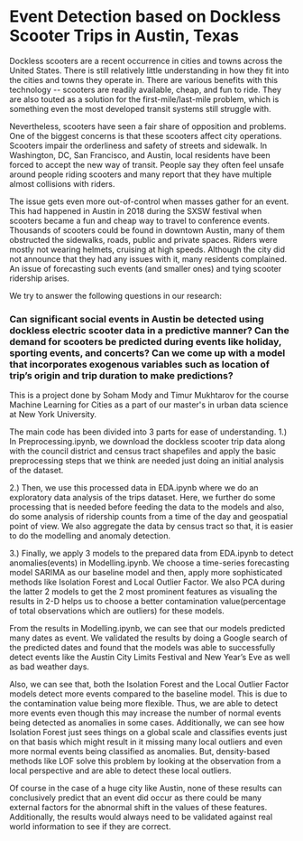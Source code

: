 # Event Detection based on Dockless Scooter Trips in Austin, Texas

Dockless scooters are a recent occurrence in cities and towns across the United States. There is still relatively little understanding in how they fit into the cities and towns they operate in. There are various benefits with this technology -- scooters are readily available, cheap, and fun to ride. They are also touted as a solution for the first-mile/last-mile problem, which is something even the most developed transit systems still struggle with. 

Nevertheless, scooters have seen a fair share of opposition and problems. One of the biggest concerns is that these scooters affect city operations. Scooters impair the orderliness and safety of streets and sidewalk. In Washington, DC, San Francisco, and Austin, local residents have been forced to accept the new way of transit. People say they often feel unsafe around people riding scooters and many report that they have multiple almost collisions with riders.  

The issue gets even more out-of-control when masses gather for an event. This had happened in Austin in 2018 during the SXSW festival when scooters became a fun and cheap way to travel to conference events. Thousands of scooters could be found in downtown Austin, many of them obstructed the sidewalks, roads, public and private spaces. Riders were mostly not wearing helmets, cruising at high speeds. Although the city did not announce that they had any issues with it, many residents complained. An issue of forecasting such events (and smaller ones) and tying scooter ridership arises.  

We try to answer the following questions in our research:
 ### Can significant social events in Austin be detected using dockless electric scooter data in a predictive manner? Can the demand for scooters be predicted during events like holiday, sporting events, and concerts? Can we come up with a model that incorporates exogenous variables such as location of trip’s origin and trip duration to make predictions? 
 
This is a project done by Soham Mody and Timur Mukhtarov for the course Machine Learning for Cities as a part of our master's in urban data science at New York University.

The main code has been divided into 3 parts for ease of understanding. 
1.) In Preprocessing.ipynb, we download the dockless scooter trip data along with the council district and census tract shapefiles and apply the basic preprocessing steps that we think are needed just doing an initial analysis of the dataset. 

2.) Then, we use this processed data in EDA.ipynb where we do an exploratory data analysis of the trips dataset. Here, we further do some processing that is needed before feeding the data to the models and also, do some analysis of ridership counts from a time of the day and geospatial point of view. We also aggregate the data by census tract so that, it is easier to do the modelling and anomaly detection.

3.) Finally, we apply 3 models to the prepared data from EDA.ipynb to detect anomalies(events) in Modelling.ipynb. We choose a time-series forecasting model SARIMA as our baseline model and then, apply more sophisticated methods like Isolation Forest and Local Outlier Factor. We also PCA during the latter 2 models to get the 2 most prominent features as visualing the results in 2-D helps us to choose a better contamination value(percentage of total observations which are outliers) for these models.

From the results in Modelling.ipynb, we can see that our models predicted many dates as event. We validated the results by doing a Google search of the predicted dates and found that the models was able to successfully detect events like the Austin City Limits Festival and New Year’s Eve as well as bad weather days.

Also, we can see that, both the Isolation Forest and the Local Outlier Factor models detect more events compared to the baseline model. This is due to the contamination value being more flexible. Thus, we are able to detect more events even though this may increase the number of normal events being detected as anomalies in some cases. Additionally, we can see how Isolation Forest just sees things on a global scale and classifies events just on that basis which might result in it missing many local outliers and even more normal events being classified as anomalies. But, density-based methods like LOF solve this problem by looking at the observation from a local perspective and are able to detect these local outliers. 

Of course in the case of a huge city like Austin, none of these results can conclusively predict that an event did occur as there could be many external factors for the abnormal shift in the values of these features. Additionally, the results would always need to be validated against real world information to see if they are correct.



